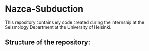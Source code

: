 # Nazca-Subduction

This repository contains my code created during the internship at the Seismology Department at the University of Helsinki.


## Structure of the repository:
